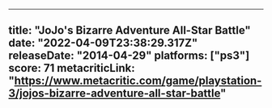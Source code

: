 
---
title: "JoJo's Bizarre Adventure All-Star Battle"
date: "2022-04-09T23:38:29.317Z"
releaseDate: "2014-04-29"
platforms: ["ps3"]
score: 71
metacriticLink: "https://www.metacritic.com/game/playstation-3/jojos-bizarre-adventure-all-star-battle"
---
